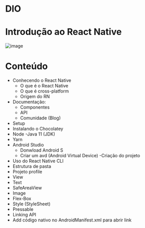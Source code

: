 # DIO
# Introdução ao React Native

![image](https://user-images.githubusercontent.com/95048115/176444199-b2a10900-526c-48f1-b3e6-b29eee63dc41.png)

# Conteúdo
- Conhecendo o React Native
  - O que é o React Native
  - O que é cross-platform
  - Origem do RN
- Documentação:
  - Componentes
  - API
  - Comunidade (Blog)
 - Setup
  - Instalando o Chocolatey
  - Node
  -Java 11 (JDK)
  - Yarn
  - Android Studio
    - Donwload Android S
    - Criar um avd (Android Virtual Device)
 -Criação do projeto
  - Uso do React Native CLI
  - Estrutura de pasta
 - Projeto profile
  - View
  - Text
  - SafeAreaView
  - Image
  - Flex-Box
  - Style (StyleSheet)
  - Pressable
  - Linking API
  - Add código nativo no AndroidManifest.xml para abrir link
 
  
  
  

